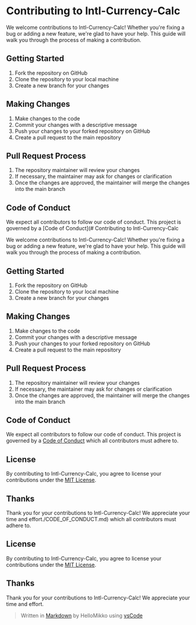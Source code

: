 # Contributing to Intl-Currency-Calc

We welcome contributions to Intl-Currency-Calc! Whether you're fixing a bug or adding a new feature, we're glad to have your help. This guide will walk you through the process of making a contribution.

## Getting Started

1.  Fork the repository on GitHub
2.  Clone the repository to your local machine
3.  Create a new branch for your changes

## Making Changes

1.  Make changes to the code
2.  Commit your changes with a descriptive message
3.  Push your changes to your forked repository on GitHub
4.  Create a pull request to the main repository

## Pull Request Process

1.  The repository maintainer will review your changes
2.  If necessary, the maintainer may ask for changes or clarification
3.  Once the changes are approved, the maintainer will merge the changes into the main branch

## Code of Conduct

We expect all contributors to follow our code of conduct. This project is governed by a [Code of Conduct](# Contributing to Intl-Currency-Calc

We welcome contributions to Intl-Currency-Calc! Whether you're fixing a bug or adding a new feature, we're glad to have your help. This guide will walk you through the process of making a contribution.

## Getting Started

1.  Fork the repository on GitHub
2.  Clone the repository to your local machine
3.  Create a new branch for your changes

## Making Changes

1.  Make changes to the code
2.  Commit your changes with a descriptive message
3.  Push your changes to your forked repository on GitHub
4.  Create a pull request to the main repository

## Pull Request Process

1.  The repository maintainer will review your changes
2.  If necessary, the maintainer may ask for changes or clarification
3.  Once the changes are approved, the maintainer will merge the changes into the main branch

## Code of Conduct

We expect all contributors to follow our code of conduct. This project is governed by a [Code of Conduct](https://github.com/BraXon-Devs/Intl-Currency-Calc/CODE_OF_CONDUCT.md) which all contributors must adhere to.

## License

By contributing to Intl-Currency-Calc, you agree to license your contributions under the [MIT License](https://github.com/BraXon-Devs/Intl-Currency-Calc/LICENSE).

## Thanks

Thank you for your contributions to Intl-Currency-Calc! We appreciate your time and effort./CODE_OF_CONDUCT.md) which all contributors must adhere to.

## License

By contributing to Intl-Currency-Calc, you agree to license your contributions under the [MIT License](https://github.com/BraXon-Devs/Intl-Currency-Calc/LICENSE).

## Thanks

Thank you for your contributions to Intl-Currency-Calc! We appreciate your time and effort.


> Written in [Markdown](https://code.visualstudio.com/docs/languages/markdown) by HelloMikko using [vsCode](https://code.visualstudio.com)